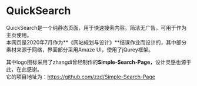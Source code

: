 # QuickSearch
QuickSearch是一个纯静态页面，用于快速搜索内容。简洁无广告，可用于作为主页使用。  
本网页是2020年7月作为**《网站规划与设计》**结课作业而设计的，其中部分素材来源于网络，界面部分采用Amaze UI，使用了jQurey框架。  
  
其中logo图标采用了zhangdi曾经制作的**Simple-Search-Page**，设计灵感也源于此，在此感谢。  
它的项目地址为：https://github.com/zzd/Simple-Search-Page
